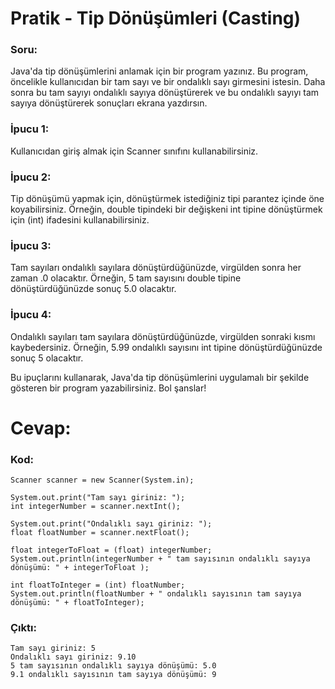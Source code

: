 # Pratik - Tip Dönüşümleri (Casting)
### Soru: 
Java'da tip dönüşümlerini anlamak için bir program yazınız. Bu program, öncelikle kullanıcıdan bir tam sayı ve bir ondalıklı sayı girmesini istesin. Daha sonra bu tam sayıyı ondalıklı sayıya dönüştürerek ve bu ondalıklı sayıyı tam sayıya dönüştürerek sonuçları ekrana yazdırsın.

### İpucu 1: 
Kullanıcıdan giriş almak için Scanner sınıfını kullanabilirsiniz.

### İpucu 2: 
Tip dönüşümü yapmak için, dönüştürmek istediğiniz tipi parantez içinde öne koyabilirsiniz. Örneğin, double tipindeki bir değişkeni int tipine dönüştürmek için (int) ifadesini kullanabilirsiniz.

### İpucu 3: 
Tam sayıları ondalıklı sayılara dönüştürdüğünüzde, virgülden sonra her zaman .0 olacaktır. Örneğin, 5 tam sayısını double tipine dönüştürdüğünüzde sonuç 5.0 olacaktır.

### İpucu 4: 
Ondalıklı sayıları tam sayılara dönüştürdüğünüzde, virgülden sonraki kısmı kaybedersiniz. Örneğin, 5.99 ondalıklı sayısını int tipine dönüştürdüğünüzde sonuç 5 olacaktır.

Bu ipuçlarını kullanarak, Java'da tip dönüşümlerini uygulamalı bir şekilde gösteren bir program yazabilirsiniz. Bol şanslar!

# Cevap:

### Kod:
    Scanner scanner = new Scanner(System.in);

    System.out.print("Tam sayı giriniz: ");
    int integerNumber = scanner.nextInt();

    System.out.print("Ondalıklı sayı giriniz: ");
    float floatNumber = scanner.nextFloat();

    float integerToFloat = (float) integerNumber;
    System.out.println(integerNumber + " tam sayısının ondalıklı sayıya dönüşümü: " + integerToFloat );

    int floatToInteger = (int) floatNumber;
    System.out.println(floatNumber + " ondalıklı sayısının tam sayıya dönüşümü: " + floatToInteger);

### Çıktı:

    Tam sayı giriniz: 5
    Ondalıklı sayı giriniz: 9.10
    5 tam sayısının ondalıklı sayıya dönüşümü: 5.0
    9.1 ondalıklı sayısının tam sayıya dönüşümü: 9